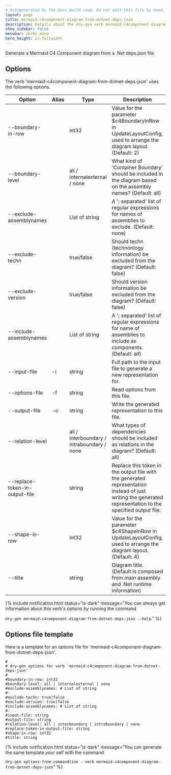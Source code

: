 ```yaml
---
# Autogenerated by the Docs build step. Do not edit this file by hand, as your edits will be overwritten by the next Docs build.
layout: page
title: mermaid-c4component-diagram-from-dotnet-deps-json
description: Details about the dry-gen verb mermaid-c4component-diagram-from-dotnet-deps-json
show_sidebar: false
menubar: verbs_menu
hero_height: is-fullwidth
---
```

Generate a Mermaid C4 Component diagram from a .Net deps.json file. 

## Options
The verb 'mermaid-c4component-diagram-from-dotnet-deps-json' uses the following options.

|Option|Alias|Type|Description|
|---|---|---|---|
|--boundary-in-row||int32|Value for the parameter $c4BoundaryInRow in UpdateLayoutConfig, used to arrange the diagram layout. (Default: 2)|
|--boundary-level||all / internalexternal / none|What kind of 'Container Boundary' should be included in the diagram based on the assembly names? (Default: all)|
|--exclude-assemblynames||List of string|A '; separated' list of regular expressions for names of assemblies to exclude. (Default: none)|
|--exclude-techn||true/false|Should techn (technonlogy information) be excluded from the diagram? (Default: false)|
|--exclude-version||true/false|Should version information be excluded from the diagram? (Default: false)|
|--include-assemblynames||List of string|A '; separated' list of regular expressions for name of assemblies to include as components. (Default: all)|
|--input-file|-i|string|Full path to the input file to generate a new representation for.|
|--options-file|-f|string|Read options from this file.|
|--output-file|-o|string|Write the generated representation to this file.|
|--relation-level||all / interboundary / intraboundary / none|What types of dependencies should be included as relations in the diagram? (Default: all)|
|--replace-token-in-output-file||string|Replace this token in the output file with the generated representation instead of just writing the generated representation to the specified output file.|
|--shape-in-row||int32|Value for the parameter $c4ShapeInRow in UpdateLayoutConfig, used to arrange the diagram layout. (Default: 4)|
|--title||string|Diagram title. (Default is composed from main assembly and .Net runtime information)|

{% include notification.html status="is-dark" 
message="You can always get information about this verb's options by running the command 

`dry-gen mermaid-c4component-diagram-from-dotnet-deps-json --help`."
%}
## Options file template
Here is a template for an options file for 'mermaid-c4component-diagram-from-dotnet-deps-json'. 
```
#
# dry-gen options for verb 'mermaid-c4component-diagram-from-dotnet-deps-json'
#
#boundary-in-row: int32
#boundary-level: all | internalexternal | none
#exclude-assemblynames: # List of string
#- 
#exclude-techn: true|false
#exclude-version: true|false
#include-assemblynames: # List of string
#- 
#input-file: string
#output-file: string
#relation-level: all | interboundary | intraboundary | none
#replace-token-in-output-file: string
#shape-in-row: int32
#title: string
```
{% include notification.html status="is-dark" 
message="You can generate the same template your self with the command 

`dry-gen options-from-commandline --verb mermaid-c4component-diagram-from-dotnet-deps-json`"
%}
